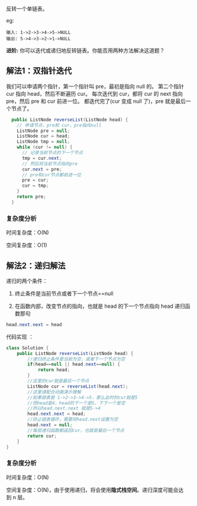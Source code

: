 反转一个单链表。

eg:

```shell
输入: 1->2->3->4->5->NULL
输出: 5->4->3->2->1->NULL
```

**进阶:**
你可以迭代或递归地反转链表。你能否用两种方法解决这道题？

## 解法1：双指针迭代

我们可以申请两个指针，第一个指针叫 pre，最初是指向 null 的。
第二个指针 cur 指向 head，然后不断遍历 cur。
每次迭代到 cur，都将 cur 的 next 指向 pre，然后 pre 和 cur 前进一位。
都迭代完了(cur 变成 null 了)，pre 就是最后一个节点了。

```java
  public ListNode reverseList(ListNode head) {
    // 申请节点，pre和 cur，pre指向null
    ListNode pre = null;
    ListNode cur = head;
    ListNode tmp = null;
    while (cur != null) {
      // 记录当前节点的下一个节点
      tmp = cur.next;
      // 然后将当前节点指向pre
      cur.next = pre;
      // pre和cur节点都前进一位
      pre = cur;
      cur = tmp;
    }
    return pre;
  }
```

### 复杂度分析

时间复杂度：O(N)

空间复杂度：O(1)

## 解法2：递归解法

递归的两个条件：

1. 终止条件是当前节点或者下一个节点==null

2. 在函数内部，改变节点的指向，也就是 head 的下一个节点指向 head 递归函数那句

```java
head.next.next = head
```

代码实现 ：

```java
class Solution {
	public ListNode reverseList(ListNode head) {
		//递归终止条件是当前为空，或者下一个节点为空
		if(head==null || head.next==null) {
			return head;
		}
		//这里的cur就是最后一个节点
		ListNode cur = reverseList(head.next);
		//这里请配合动画演示理解
		//如果链表是 1->2->3->4->5，那么此时的cur就是5
		//而head是4，head的下一个是5，下下一个是空
		//所以head.next.next 就是5->4
		head.next.next = head;
		//防止链表循环，需要将head.next设置为空
		head.next = null;
		//每层递归函数都返回cur，也就是最后一个节点
		return cur;
	}
}
```

### 复杂度分析

时间复杂度：O(N)

空间复杂度：O(N)，由于使用递归，将会使用**隐式栈空间**。递归深度可能会达到 n 层。

